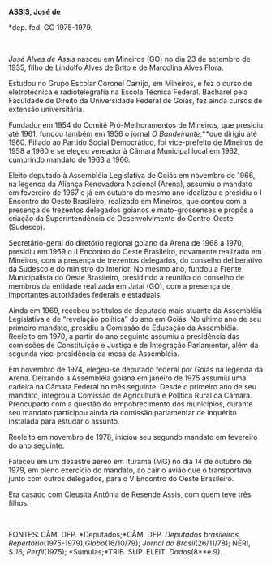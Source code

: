 **ASSIS, José de**

\*dep. fed. GO 1975-1979.

 

*José Alves de Assis* nasceu em Mineiros (GO) no dia 23 de setembro de
1935, filho de Lindolfo Alves de Brito e de Marcolina Alves Flora.

Estudou no Grupo Escolar Coronel Carrijo, em Mineiros, e fez o curso de
eletrotécnica e radiotelegrafia na Escola Técnica Federal. Bacharel pela
Faculdade de Direito da Universidade Federal de Goiás, fez ainda cursos
de extensão universitária.

Fundador em 1954 do Comitê Pró-Melhoramentos de Mineiros, que presidiu
até 1961, fundou também em 1956 o jornal *O Bandeirante*,**que dirigiu
até 1960. Filiado ao Partido Social Democrático, foi vice-prefeito de
Mineiros de 1958 a 1960 e se elegeu vereador à Câmara Municipal local em
1962, cumprindo mandato de 1963 a 1966.

Eleito deputado à Assembléia Legislativa de Goiás em novembro de 1966,
na legenda da Aliança Renovadora Nacional (Arena), assumiu o mandato em
fevereiro de 1967 e já em outubro do mesmo ano idealizou e presidiu o I
Encontro do Oeste Brasileiro, realizado em Mineiros, que contou com a
presença de trezentos delegados goianos e mato-grossenses e propôs a
criação da Superintendência de Desenvolvimento do Centro-Oeste
(Sudesco).

Secretário-geral do diretório regional goiano da Arena de 1968 a 1970,
presidiu em 1969 o II Encontro do Oeste Brasileiro, novamente realizado
em Mineiros, com a presença de trezentos delegados, do conselho
deliberativo da Sudesco e do ministro do Interior. No mesmo ano, fundou
a Frente Municipalista do Oeste Brasileiro, presidindo a reunião do
conselho de membros da entidade realizada em Jataí (GO), com a presença
de importantes autoridades federais e estaduais.

Ainda em 1969, recebeu os títulos de deputado mais atuante da Assembléia
Legislativa e de “revelação política” do ano em Goiás. No último ano de
seu primeiro mandato, presidiu a Comissão de Educação da Assembléia.
Reeleito em 1970, a partir do ano seguinte assumiu a presidência das
comissões de Constituição e Justiça e de Integração Parlamentar, além da
segunda vice-presidência da mesa da Assembléia.

Em novembro de 1974, elegeu-se deputado federal por Goiás na legenda da
Arena. Deixando a Assembléia goiana em janeiro de 1975 assumiu uma
cadeira na Câmara Federal no mês seguinte. Desde o primeiro ano de seu
mandato, integrou a Comissão de Agricultura e Política Rural da Câmara.
Preocupado com a questão do empobrecimento dos municípios, durante seu
mandato participou ainda da comissão parlamentar de inquérito instalada
para estudar o assunto.

Reeleito em novembro de 1978, iniciou seu segundo mandato em fevereiro
do ano seguinte.

Faleceu em um desastre aéreo em Iturama (MG) no dia 14 de outubro de
1979, em pleno exercício do mandato, ao cair o avião que o transportava,
junto com outros delegados, para o V Encontro do Oeste Brasileiro.

Era casado com Cleusita Antônia de Resende Assis, com quem teve três
filhos.

 

FONTES: CÂM. DEP. *Deputados;*CÂM. DEP. *Deputados brasileiros.
Repertório*(1975-1979);*Globo*(16/10/79); *Jornal do Brasil*(26/11/78);
NÉRI, S.*16; Perfil*(1975); *Súmulas;*TRIB. SUP. ELEIT. *Dados*(8**e 9).

 
